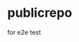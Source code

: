 # publicrepo
for e2e test



































































































































































































































































































































































































































































































































































































































































































































































































































































































































































































































































































































































































































































































































































































































































































































































































































































































































































































































































































































































































































































































































































































































































































































































































































































































































































































































































































































































































































































































































































































































































































































































































































































































































































































































































































































































































































